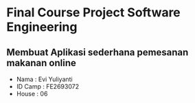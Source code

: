 # Final Course Project Software Engineering

## Membuat Aplikasi sederhana pemesanan makanan online 

- Nama : Evi Yuliyanti
- ID Camp : FE2693072
- House : 06 